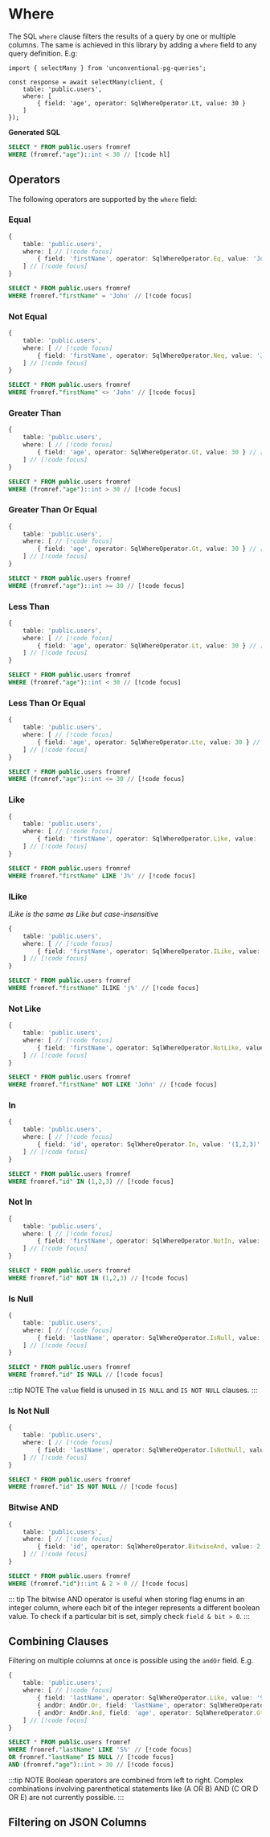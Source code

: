 # Where

The SQL `where` clause filters the results of a query by one or multiple columns. The same is achieved in this library by adding a `where` field to any query definition. E.g:

```ts{5-7}
import { selectMany } from 'unconventional-pg-queries';

const response = await selectMany(client, {
    table: 'public.users',
    where: [
        { field: 'age', operator: SqlWhereOperator.Lt, value: 30 }
    ]
});
```

**Generated SQL**
```sql
SELECT * FROM public.users fromref
WHERE (fromref."age")::int < 30 // [!code hl]
```

## Operators
The following operators are supported by the `where` field:

### Equal
```ts
{
    table: 'public.users',
    where: [ // [!code focus]
        { field: 'firstName', operator: SqlWhereOperator.Eq, value: 'John' } // [!code focus]
    ] // [!code focus]
}
```

```sql
SELECT * FROM public.users fromref
WHERE fromref."firstName" = 'John' // [!code focus]
```

### Not Equal
```ts
{
    table: 'public.users',
    where: [ // [!code focus]
        { field: 'firstName', operator: SqlWhereOperator.Neq, value: 'John' } // [!code focus]
    ] // [!code focus]
}
```

```sql
SELECT * FROM public.users fromref
WHERE fromref."firstName" <> 'John' // [!code focus]
```

### Greater Than
```ts
{
    table: 'public.users',
    where: [ // [!code focus]
        { field: 'age', operator: SqlWhereOperator.Gt, value: 30 } // [!code focus]
    ] // [!code focus]
}
```

```sql
SELECT * FROM public.users fromref
WHERE (fromref."age")::int > 30 // [!code focus]
```

### Greater Than Or Equal
```ts
{
    table: 'public.users',
    where: [ // [!code focus]
        { field: 'age', operator: SqlWhereOperator.Gt, value: 30 } // [!code focus]
    ] // [!code focus]
}
```

```sql
SELECT * FROM public.users fromref
WHERE (fromref."age")::int >= 30 // [!code focus]
```

### Less Than
```ts
{
    table: 'public.users',
    where: [ // [!code focus]
        { field: 'age', operator: SqlWhereOperator.Lt, value: 30 } // [!code focus]
    ] // [!code focus]
}
```

```sql
SELECT * FROM public.users fromref
WHERE (fromref."age")::int < 30 // [!code focus]
```

### Less Than Or Equal
```ts
{
    table: 'public.users',
    where: [ // [!code focus]
        { field: 'age', operator: SqlWhereOperator.Lte, value: 30 } // [!code focus]
    ] // [!code focus]
}
```

```sql
SELECT * FROM public.users fromref
WHERE (fromref."age")::int <= 30 // [!code focus]
```

### Like
```ts
{
    table: 'public.users',
    where: [ // [!code focus]
        { field: 'firstName', operator: SqlWhereOperator.Like, value: 'J%' } // [!code focus]
    ] // [!code focus]
}
```

```sql
SELECT * FROM public.users fromref
WHERE fromref."firstName" LIKE 'J%' // [!code focus]
```

### ILike
*ILike is the same as Like but case-insensitive*
```ts
{
    table: 'public.users',
    where: [ // [!code focus]
        { field: 'firstName', operator: SqlWhereOperator.ILike, value: 'j%' } // [!code focus]
    ] // [!code focus]
}
```

```sql
SELECT * FROM public.users fromref
WHERE fromref."firstName" ILIKE 'j%' // [!code focus]
```

### Not Like
```ts
{
    table: 'public.users',
    where: [ // [!code focus]
        { field: 'firstName', operator: SqlWhereOperator.NotLike, value: 'John' } // [!code focus]
    ] // [!code focus]
}
```

```sql
SELECT * FROM public.users fromref
WHERE fromref."firstName" NOT LIKE 'John' // [!code focus]
```

### In
```ts
{
    table: 'public.users',
    where: [ // [!code focus]
        { field: 'id', operator: SqlWhereOperator.In, value: '(1,2,3)' } // [!code focus]
    ] // [!code focus]
}
```

```sql
SELECT * FROM public.users fromref
WHERE fromref."id" IN (1,2,3) // [!code focus]
```

### Not In
```ts
{
    table: 'public.users',
    where: [ // [!code focus]
        { field: 'firstName', operator: SqlWhereOperator.NotIn, value: '(1,2,3)' } // [!code focus]
    ] // [!code focus]
}
```

```sql
SELECT * FROM public.users fromref
WHERE fromref."id" NOT IN (1,2,3) // [!code focus]
```

### Is Null
```ts
{
    table: 'public.users',
    where: [ // [!code focus]
        { field: 'lastName', operator: SqlWhereOperator.IsNull, value: null } // [!code focus]
    ] // [!code focus]
}
```

```sql
SELECT * FROM public.users fromref
WHERE fromref."id" IS NULL // [!code focus]
```

:::tip NOTE
The `value` field is unused in `IS NULL` and `IS NOT NULL` clauses.
:::

### Is Not Null
```ts
{
    table: 'public.users',
    where: [ // [!code focus]
        { field: 'lastName', operator: SqlWhereOperator.IsNotNull, value: null } // [!code focus]
    ] // [!code focus]
}
```

```sql
SELECT * FROM public.users fromref
WHERE fromref."id" IS NOT NULL // [!code focus]
```

### Bitwise AND
```ts
{
    table: 'public.users',
    where: [ // [!code focus]
        { field: 'id', operator: SqlWhereOperator.BitwiseAnd, value: 2 } // [!code focus]
    ] // [!code focus]
}
```

```sql
SELECT * FROM public.users fromref
WHERE (fromref."id")::int & 2 > 0 // [!code focus]
```

::: tip
The bitwise AND operator is useful when storing flag enums in an integer column, where each bit of the integer represents a different boolean value. To check if a particular bit is set, simply check `field & bit > 0`.
:::

## Combining Clauses

Filtering on multiple columns at once is possible using the `andOr` field. E.g.

```ts
{
    table: 'public.users',
    where: [ // [!code focus]
        { field: 'lastName', operator: SqlWhereOperator.Like, value: 'S%' }, // [!code focus]
        { andOr: AndOr.Or, field: 'lastName', operator: SqlWhereOperator.IsNull, value: null }, // [!code focus]
        { andOr: AndOr.And, field: 'age', operator: SqlWhereOperator.Gt, value: 30 }, // [!code focus]
    ] // [!code focus]
}
```

```sql
SELECT * FROM public.users fromref
WHERE fromref."lastName" LIKE 'S%' // [!code focus]
OR fromref."lastName" IS NULL // [!code focus]
AND (fromref."age")::int > 30 // [!code focus]
```
:::tip NOTE
Boolean operators are combined from left to right. Complex combinations involving parenthetical statements like (A OR B) AND (C OR D OR E) are not currently possible.
:::

## Filtering on JSON Columns